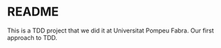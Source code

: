 # README #

This is a TDD project that we did it at Universitat Pompeu Fabra. Our first approach to TDD.

